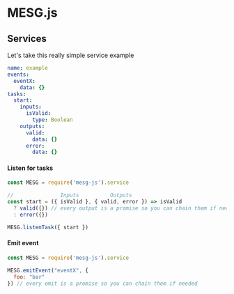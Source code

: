 # MESG.js

## Services

Let's take this really simple service example
```yml
name: example
events:
  eventX:
    data: {}
tasks:
  start:
    inputs:
      isValid:
        type: Boolean
    outputs:
      valid:
        data: {}
      error:
        data: {}
```

#### Listen for tasks

```javascript
const MESG = require('mesg-js').service

//               Inputs          Outputs
const start = ({ isValid }, { valid, error }) => isValid
  ? valid({}) // every output is a promise so you can chain them if needed
  : error({})

MESG.listenTask({ start })
```

#### Emit event

```javascript
const MESG = require('mesg-js').service

MESG.emitEvent("eventX", {
  foo: "bar"
}) // every emit is a promise so you can chain them if needed
```
